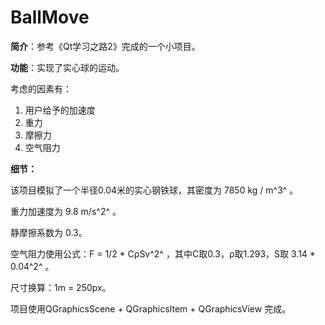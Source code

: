 # BallMove

**简介**：参考《Qt学习之路2》完成的一个小项目。

**功能**：实现了实心球的运动。

考虑的因素有：

1. 用户给予的加速度
2. 重力
3. 摩擦力
4. 空气阻力

**细节：**

该项目模拟了一个半径0.04米的实心钢铁球，其密度为 7850 kg / m^3^ 。

重力加速度为 9.8 m/s^2^ 。 

静摩擦系数为 0.3。

空气阻力使用公式：F = 1/2 * CρSv^2^ ，其中C取0.3，ρ取1.293，S取 3.14 * 0.04^2^ 。

尺寸换算：1m = 250px。



项目使用QGraphicsScene + QGraphicsItem + QGraphicsView 完成。
